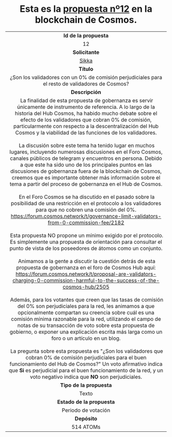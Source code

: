 <h1 align="center"> Esta es la <a href="https://cosmos.bigdipper.live/proposals/12">propuesta nº12</a> en la blockchain de Cosmos.</h1>
<table align="center">
    <tr align="center">
        <td><b>Id de la propuesta</b></td>
    </tr>
    <tr align="center">
        <td>12</td>
    </tr>
    <tr align="center">
        <td><b>Solicitante</b></td>
    </tr>
    <tr align="center">
        <td><a href="https://cosmos.bigdipper.live/validator/679B89785973BE94D4FDF8B66F84A929932E91C5">Sikka</a></td>
    </tr>
    <tr align="center">
        <td><b>Título</b></td>
    </tr>
    <tr align="center">
        <td>¿Son los validadores con un 0% de comisión perjudiciales para el resto de validadores de Cosmos?</td>
    </tr>
    <tr align="center">
        <td> <b>Descripción</b></td>
    </tr>
    <tr>
        <td align="center">
            &nbsp;La finalidad de esta propuesta de gobernanza es servir únicamente de instrumento de referencia. A lo largo 
            de la historia del Hub Cosmos, ha habido mucho debate sobre el efecto de los validadores que cobran 0% de 
            comisión, particularmente con respecto a la descentralización del Hub Cosmos y la viabilidad de las funciones 
            de los validadores.
            <br>
            <br>
            &nbsp;La discusión sobre este tema ha tenido lugar en muchos lugares, incluyendo numerosas discusiones en el Foro Cosmos, 
            canales públicos de telegram y encuentros en persona. Debido a que este ha sido uno de los principales puntos en las 
            discusiones de gobernanza fuera de la blockchain de Cosmos, creemos que es importante obtener más información sobre 
            el tema a partir del proceso de gobernanza en el Hub de Cosmos.
            <br>
            <br>
            &nbsp;En el Foro Cosmos se ha discutido en el pasado sobre la posibilidad de una restricción en el protocolo a los 
            validadores para que no cobren una comisión del 0%.
            <br> 
            <a href="https://forum.cosmos.network/t/governance-limit-validators-from-0-commission-fee/2182">
                https://forum.cosmos.network/t/governance-limit-validators-from-0-commission-fee/2182</a>
            <br>
            <br>
            &nbsp;Esta propuesta NO propone un mínimo exigido por el protocolo. Es simplemente una propuesta de orientación para 
            consultar el punto de vista de los poseedores de átomos como un conjunto.
            <br>
            <br>
            &nbsp;Animamos a la gente a discutir la cuestión detrás de esta propuesta de gobernanza en el foro de Cosmos Hub aquí:
            <br>
            <a href="https://forum.cosmos.network/t/proposal-are-validators-charging-0-commission-harmful-to-the-success-of-the-cosmos-hub/2505">
                https://forum.cosmos.network/t/proposal-are-validators-charging-0-commission-harmful-to-the-success-of-the-cosmos-hub/2505
            </a>
            <br>
            <br>
            &nbsp;Además, para los votantes que creen que las tasas de comisión del 0% son perjudiciales para la red, les animamos a que opcionalmente 
            compartan su creencia sobre cuál es una comisión mínima razonable para la red, utilizando el campo de notas de su transacción de voto 
            sobre esta propuesta de gobierno, o exponer una explicación escrita más larga como un foro o un artículo en un blog.
            <br>
            <br>
            &nbsp;La pregunta sobre esta propuesta es "¿Son los validadores que cobran 0% de comisión perjudiciales para el buen funcionamiento del Hub de Cosmos?"
            Un voto afirmativo indica que <b>Si</b> es perjudicial para el buen funcionamiento de la red, y un voto negativo indica que <b>NO</b> son perjudiciales.
        </td>
    </tr>
    <tr align="center">
        <td><b>Tipo de la propuesta</b></td>
    </tr>
    <tr align="center">
        <td>Texto</td>
    </tr>
    <tr align="center">
        <td><b>Estado de la propuesta</b></td>
    </tr>
    <tr align="center">
        <td>Periodo de votación</td>
    </tr>
    <tr align="center">
        <td><b>Depósito</b></td>
    </tr>
    <tr align="center">
        <td>514 ATOMs</td>
    </tr>
</table>
